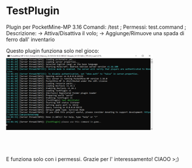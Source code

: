 # TestPlugin
Plugin per PocketMine-MP 3.16
Comandi: /test ;
Permessi: test.command ;
Descrizione:
  -> Attiva/Disattiva il volo;
  -> Aggiunge/Rimuove una spada di ferro dall' inventario

Questo plugin funziona solo nel gioco:
<img src="https://github.com/RobeFre20/TestPlugin/blob/main/terminale.PNG" style="width: 400px; height: auto;" />

<div style="padding: 20px;"></div>

E funziona solo con i permessi.
Grazie per l' interessamento! CIAOO >;)
